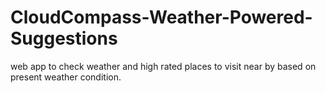 # CloudCompass-Weather-Powered-Suggestions
web app to check weather and high rated places to visit near by based on present weather condition.
